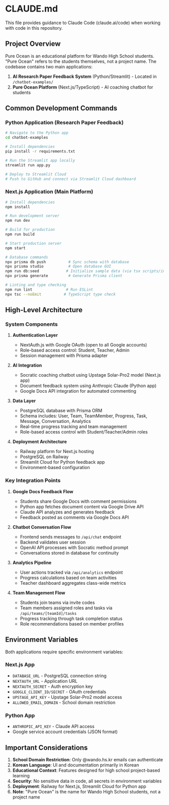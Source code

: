 # CLAUDE.md

This file provides guidance to Claude Code (claude.ai/code) when working with code in this repository.

## Project Overview

Pure Ocean is an educational platform for Wando High School students. "Pure Ocean" refers to the students themselves, not a project name. The codebase contains two main applications:

1. **AI Research Paper Feedback System** (Python/Streamlit) - Located in `/chatbot-examples/`
2. **Pure Ocean Platform** (Next.js/TypeScript) - AI coaching chatbot for students

## Common Development Commands

### Python Application (Research Paper Feedback)
```bash
# Navigate to the Python app
cd chatbot-examples

# Install dependencies
pip install -r requirements.txt

# Run the Streamlit app locally
streamlit run app.py

# Deploy to Streamlit Cloud
# Push to GitHub and connect via Streamlit Cloud dashboard
```

### Next.js Application (Main Platform)
```bash
# Install dependencies
npm install

# Run development server
npm run dev

# Build for production
npm run build

# Start production server
npm start

# Database commands
npx prisma db push          # Sync schema with database
npx prisma studio           # Open database GUI
npm run db:seed            # Initialize sample data (via tsx scripts/init-db.ts)
npx prisma generate         # Generate Prisma client

# Linting and type checking
npm run lint               # Run ESLint
npx tsc --noEmit          # TypeScript type check
```

## High-Level Architecture

### System Components

1. **Authentication Layer**
   - NextAuth.js with Google OAuth (open to all Google accounts)
   - Role-based access control: Student, Teacher, Admin
   - Session management with Prisma adapter

2. **AI Integration**
   - Socratic coaching chatbot using Upstage Solar-Pro2 model (Next.js app)
   - Document feedback system using Anthropic Claude (Python app)
   - Google Docs API integration for automated commenting

3. **Data Layer**
   - PostgreSQL database with Prisma ORM
   - Schema includes: User, Team, TeamMember, Progress, Task, Message, Conversation, Analytics
   - Real-time progress tracking and team management
   - Role-based access control with Student/Teacher/Admin roles

4. **Deployment Architecture**
   - Railway platform for Next.js hosting
   - PostgreSQL on Railway
   - Streamlit Cloud for Python feedback app
   - Environment-based configuration

### Key Integration Points

1. **Google Docs Feedback Flow**
   - Students share Google Docs with comment permissions
   - Python app fetches document content via Google Drive API
   - Claude API analyzes and generates feedback
   - Feedback posted as comments via Google Docs API

2. **Chatbot Conversation Flow**
   - Frontend sends messages to `/api/chat` endpoint
   - Backend validates user session
   - OpenAI API processes with Socratic method prompt
   - Conversations stored in database for continuity

3. **Analytics Pipeline**
   - User actions tracked via `/api/analytics` endpoint
   - Progress calculations based on team activities
   - Teacher dashboard aggregates class-wide metrics

4. **Team Management Flow**
   - Students join teams via invite codes
   - Team members assigned roles and tasks via `/api/teams/[teamId]/tasks`
   - Progress tracking through task completion status
   - Role recommendations based on member profiles

## Environment Variables

Both applications require specific environment variables:

### Next.js App
- `DATABASE_URL` - PostgreSQL connection string
- `NEXTAUTH_URL` - Application URL
- `NEXTAUTH_SECRET` - Auth encryption key
- `GOOGLE_CLIENT_ID/SECRET` - OAuth credentials
- `UPSTAGE_API_KEY` - Upstage Solar-Pro2 model access
- `ALLOWED_EMAIL_DOMAIN` - School domain restriction

### Python App
- `ANTHROPIC_API_KEY` - Claude API access
- Google service account credentials (JSON format)

## Important Considerations

1. **School Domain Restriction**: Only @wando.hs.kr emails can authenticate
2. **Korean Language**: UI and documentation primarily in Korean
3. **Educational Context**: Features designed for high school project-based learning
4. **Security**: No sensitive data in code, all secrets in environment variables
5. **Deployment**: Railway for Next.js, Streamlit Cloud for Python app
6. **Note**: "Pure Ocean" is the name for Wando High School students, not a project name